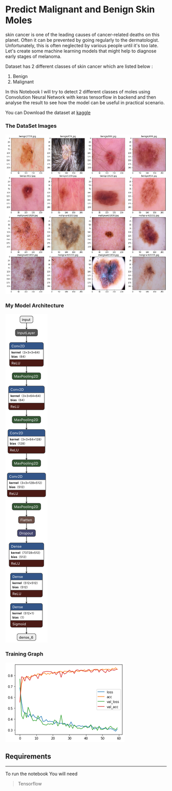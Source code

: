 # Predict Malignant and Benign Skin Moles 

skin cancer is one of the leading causes of cancer-related deaths on this planet. Often it can be prevented by going regularly to the dermatologist. Unfortunately, this is often neglected by various people until it's too late.
Let's create some machine learning models that might help to diagnose early stages of melanoma.


Dataset has 2 different classes of skin cancer which are listed below :
1. Benign 
2. Malignant 

In this Notebook I will try to detect 2 different classes of moles using Convolution Neural Network with keras tensorflow in backend and then analyse the result to see how the model can be useful in practical scenario.


You can Download the dataset at [kaggle](https://www.kaggle.com/fanconic/skin-cancer-malignant-vs-benign) 

### The DataSet Images 
![Dataset images](images/dataset.png)


### My Model Architecture  

![model](images/model.png)

### Training Graph 
![graph](images/graph.png)

## Requirements 
***

To run the notebook You will need 
> Tensorflow

